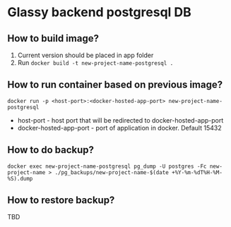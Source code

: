 # Glassy backend postgresql DB

## How to build image?
1. Current version should be placed in app folder
2. Run `docker build -t new-project-name-postgresql .`

## How to run container based on previous image?
`docker run -p <host-port>:<docker-hosted-app-port> new-project-name-postgresql`

- host-port - host port that will be redirected to docker-hosted-app-port
- docker-hosted-app-port - port of application in docker. Default 15432

## How to do backup?
`docker exec new-project-name-postgresql pg_dump -U postgres -Fc new-project-name > ./pg_backups/new-project-name-$(date +%Y-%m-%dT%H-%M-%S).dump`

## How to restore backup?
TBD

